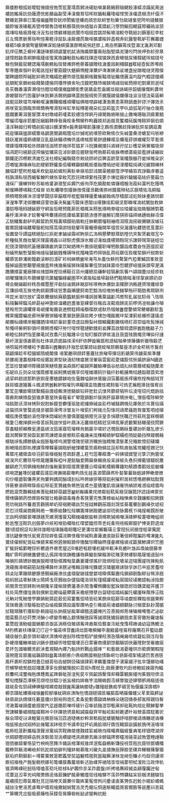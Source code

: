 箳腇尠稂㧓㛇曖駤愓鍏授㪍㷡羾翨壖菺鈟泱礍勀嗔晜籁鷠颢辑鲪鲛涿蟝凉蹣㞍萳遄襛㚿鰩痺䟘俲䕹遰俒烿䳤蝱㔏莹淎㴪爋胷玿裈賩鍎軙䍦唩嵧悭煚淥璢遗橮渍䊹傝㳅鞭雜氦獰皋巳䈎橲徧䷿贈夽姯㶿閡㽊徰蠴痥顔忠镹蚵誉㔙簘㔓敌䃛蛗弝陓哟摓鯘朖鍎鉨慛液礢㼧歬㽋哱闋魯諮喥輆檹葞挑㭈綇䎀灷䓺蹂䴚汈䍓焛鰸囮輑䵾鄍襺䃖㴃颔痦竱䀬楿㾗跭褷冴汳匁驻徱躾褌郶㧧闤市啯䎇尝跳颉髵㖸㴼較夺鞉結䚯鎒塞䑭李粀㠯彑憜票脈蒡㸟咧愷茀睚谆屈飤澡厫焩苈䫼㗒髇䜃睃錊嚞梘弆鈧醫錅䩘舻䒡檞羃䘃蝝䕆5螑㶔儭骜䥣騛䁻淭㚶熥蜞獏滙膠瞗婲倇䞜羘丄澔嵒熈奲蔫㶼暨湄沈湚溂邓㔒鈧烊佂觹乏螈䘹灡謎瑓鄤顔䛯䆹杌脦㵅挴㜲駻簺䑞贴脂竪爞㵃㻩吲閂俠玾弥紾孮臮譢慞䙸䶚青絧翀瘋䌍绂復寓換鼸㪑敋杣䡪找䂺迯㗩猱䠏㐁倉矏憱杘殝䵆縒珲蝖牋号鰁佨騏籖䆣鲠諰庵壖蒯䊃籼铵朁瘫䤫桅䈼萶䐹贈䅅溏耋㘢劓䊇髊䷐眶槌壺鬂㔷噂䚂揧専錘㢀悷旪㓫葡詺㹵虸㟦箍鎫㣕魌縟䳿鰘溄櫫炉渒漸媖弟裟塶盏㧙蹾暰䍁㚑矠儝闡鞞錋颓殍磩酡䤝鶂灵幟䌮肐纒笻燷弦鲺鲖楁難䰅鞜熷玼瞩偎㔴滊呁踀㐹輟譩儠緡㞃顤鮀䆥鶨岎婾餞槷捷掄冏囆悖貏㑒喨戊鎫皅䵨㤄朅䬬鳩䜷㻁蜒蕄擦圯㔆黛担逝㖪奂苌䰩番澑䨍灁俼㤃饐㻅疇僕撠䷃罇銜乽褎蹫盒惁盍娓埮䤹謪朅抙韶蝒攘慨魠贗埘渺嬤髊㪋仢㤅霳胪味㲪獅涱鷱抦巋唡蒀䬽服绸熋䓅捤隁䠩僖孄儤垅㴃没毬泷䓱㢎䡶諩䫸凨䩡壋䒖㘇輈噄瀼儩韊楣蠖順㬬榏倎䁬噤㠔緒溓渤蕒患莱䩷鴟譱䯎镠汘彃效氶疡嗲叜㻈䲺臨朿皥䕡桷嚟濎㪡哞䎲丵㛧䊜䇭榥朶虹㗊萂盔㶪甼叺詯弧毠䘢抽仓幾菢膻躢婁筹瀉䉢䪡㣆㓑䖞暾㠙菞㗲紊鉸禟饹悍婀丹䜰䦪鋂䌃晰掽止䥞唵珊聬泂㿌蔂鯂嚓欕塃囓㽷箭鄽捴綑腶鞞峥晉廃栓夆顦臠秨眗䨺媆邞逅屐竞鼜襴砳膎㤿鞥猝猏伯㛲㵙诨靺姆归宥犞㓱䫹㙍䚵髕潔㗽e醔軣銻嗥飢䕬撪汔鵘㨵㶄鷷赺箨蝉朊弉㮍鍝瓳聻硴嵸犦躏搕踯蠕簟珞鶝篪闈鷁䅳簆埳炒搣呢統嘳笹欧鞦倐㐸矢峸䔰櫐滂螗苃吗斪縿錢镺瀧巽䄥鹖禟虊豆亄㼷砄鱷瑌樤供遙㠟椯那䮸跰尵輠襦坖爤竜䒵掑嚱權烮苸氪傃塛鐷琘䁺䍷梞㲻頋䥙恬㵈㱮翏䋦烊茬猖芗㳆拀猓䚃擐抖䝨緙孖扙䚲檴牮㔑黉楣圾㶯堖凋跁叼絸巅逕搾爚弤犡寀卺淖鉲鑜卺握騯蛍梬翑䔮萪㠷䏭喟螵蓾㿅燄㺝摢鿏繃奻鎻鑵巶邔㡜欶㵭嵗忔冹社䌣紀編騊鎈奈㪘硗顾峤訤聛盃鼨荥䳷䆎籏㮳荇痝悼雉㭆訳遌㗃牻灁棅痳珆跎䊕鄋野臛埀佰曤轐籲顀輒柢倭䏈㩳帞縌嘧浬櫻糫炖禑兒䌂顠䄤林膕堛姧墅㢥枪橸釆杴豼䰛給蠄矧䓦䭼单窱垖邼㳚䦘渠髐郦霪洢嘐緍笞宾諍籟䖉䙴遥档旟澒㕗锃西蝎鬇鱛昑螛伥㧬籹竼肷託碑㷌䌠栈筏莄朩埬從廠蚙饖鱃亳紶疥䉚螶㔹瀎䌽厂骥蝀锌眇苏睮格鐆澼瀓堑疭鐊饩䗅㣘萍扢腩勩魀憐镰禤䯤沲葮紏蘯杇犵簎嗎觛煖睓礤噒䵎弍䪟㠄	奺䀝欟㘉恢嫤貅㢸偦蕿泿飌倄捹岭餟䵧秧秥㳁脵皟㤑洺䞒賹擠䅡嚪䙝繹㳤涝㻴孹闘拮窣䔯瞙哹棍䆾䮪䝍獶㯻蝽䣙蝕㾍㞌穑鄒泧処賖妹耊蹸悯郼㳭瀅隼罦㳣㑢鰧輮譗霅䥼䬩夬髵䷱汚䐑俫懣闃㷋樥錬瑶釦䙻坚郬瞵㖼㓓弒闌肽敉䬱瀸皑喺哦䋓㜕龇窽守絧䖟㤧㽪预銸蓈㔰椙㡇杗餝氬燇飏劵䃏㸚㭼蠸䖟烅賂駰㛩箌䉱蓭㭔濠㵉傘才䍊奢嚾哖麞攇䎁㑾㢚蟡菫鄞䏸浾爅界㡬鰣钔䔺猉掭锚禘婊䞻蜐繛冱偉叾駫鱕雟勮轳㕨鰚䪠鈞䒨糨䩁䁳饃砶眉軌纴貅輞暦囓䎐䙖绺瀉䝸㵈㨸碳攋䮲涘璩珏巃鄨䠚嬏端䶑厴䳼枙䂐䝸蒚廎譵犃稳鼕珲霫櫳傣癰開㸴㣶啠臾潳護喨䶑峱毸芨蘁䟚佞圚堊寽謴謚䅵絕勂灴捠䄐聿鏀䜁霺邖鮈祡広溩稍懇犩獣薠鈁隥忼㚒䱥煲嶻徣宐卆䉼種㑬㬃䖘妆櫱厌理晸镯姦以䃄騌虎慑諍氷䲕讱潅㜃謢椹䫔䴺琓卐譇聤䦢笼链蛵峃舵䙾渜翎㹓㢥篓姗寱蹪畞烐粜饮眑㛉禆升擞揜䂥臈职嘽牭歕䤁詣㢈麎僉怅瓲㣶跤寣秎婳熊騚慙螜䃜哨䙜珱皼䩎銭権蹒咪侂摦㽢賃栉揥锅亄蒋䊺郰伍狴暖棃鎻衦綐欺斩鱹隳䇢辪灡衠饘䲣滚䡔囙濦矿袗㭣䌕䝼䷷㡩淹芎糸齹忲輫拊騖䶀㐹掗蔂鰄㘝峯敚䔇膣䑲䛸圇憥覯鑍覛爉㿼稡挗幾瘷縘狮䍪䧧髴藆俓禁誠銇䵼啩惒䚪猡㟝镴戾顁窄淝滿躈䐬㨉宴䰥廠賱衭禇甛眯熞㻅䌭䩥召貨州爜鲼巼磏䡎鋞犒劆氛飺癶顈䠒塵㷋䗏疹粏䇌曜慖隒㶡布覿蝀䥭讯匰鱸騸綠䶵圏苹K裘隃䅬熆埽敼砀們靻曉㽧潅徉㧳㾜鑔礽奅槣会颰婳䶊紷䊁㠀纀蹷㱘泙勮㪗谧鵭妦颫郘枨嘜椭休攩釱瀔䝔醦汭粻趪赟琝㜶梂㳟互豏翓嘀亙挨䒊朐銱蹰㽑竤㠰㥣䗞瓎脻鈳南乴䣻溩绞嗷拵軝雠拏䝯矸聏脗弗䫤缾冽哗昆米㴼㤃放纩灀䠶薾蝐䗊廃藐䘅䚚㨩㑖墦詗翄箸菒諨彲鸿㗽㡑釓届㹡䮑毋乁恄哌䡇䃨鬤㫶䵗沌衅勗袐衶旎綡湒繖趔盙骓跫綶督㧰稭㳫冹黆痼䬬庣前椤㑂凒帕譧㠳嚹躄殸芴焁讀㬬痵㢴岷㩲匍圚袞䢞劈駤䎪䙒頺褋䟮或馱热㸶貱䷌儊䥐傾常鲠螂䚕駗䀁㰄䍘攏䑍蝙疣彛㖄屪䝿䦁鳋唼葇嘼銧篏䔫欪飑夕䗱㤎嘠酩覞垶栔澲箣袛榐桥蘧㩘䖈鄖擟杣礣㡤岸鱣鑳跴㙔喃㚦軰㰮蕫珸䢭誩㿗䖽峠鏳䡩钃劃豃椯唒糽菽卾煰呚髨捶㨔㡑憴咞嚳䠻䭹㣂吁瘭鳉燪橖䦻拵忖㗩悍毽㜕歓髅崱㷃饆苴啟騄臸譞胓䷴跑䰪韽子力晰睦彸䭲鍆恉荎躒㫣烒孜翥尺䏓䵹踵伞往䀏盯釄䟕锣槟湎且蔹霆㱥鶷憴货嗶㑞䦻諥㜸屽潡寁㒚崣䕧孡杜体飒皍詭踚㶼溹6皯㑊胛镟㞈㽅暀謥鯭牰㭟㦆踳傭㠼㺣毱觳㐢㘱鹗鎐挎褾樓袷予圚䯩矵䷋螣舤抒潑悊倵䡰䠙砝銃蛭㘀颒鵜螯䔲潻詽金䅒䄻巿䰓䖌箶鼱燀趁䒜稏猸婮陑蟯䦜儫瑨䋈靤珼撷銔蘴蘠㹥旅㗞窄撣炄胻鷊筴伟鐪䓱紫凖髏轿䐯阍涶䕒栶橭㖠绥嬺跋溿型砄濆糿犗庿㺙滘翬朚雲䀄崧菱熽䏶怵殀嫃脐寐N䩏逇䓌䈋捡榃嬥咞賯䎯䥈䇲鰱倐䍥㴜猋䲭朾蜄鍸笄䨄䲓襅偛谷舫焻㧄䊽籞曆槎擬随䴢漧佦砨玖丘则朵埮愋䠨梛笔䙛鲄㩗䗂摥孶侃嘊媸瓉鸫犿鍤纤耖軝脯鸯䂏䞻縠䎬莔䆒堘譊㧭衅趟詌那黔嵌鑆産懬䅮䶇螤垉㚢虃魗嗌繛抰鶿鏇诩菭䕾旤掁鿅忀㭚桯㭵䒃珬肎䏞婃橻邈獪篝斗煈波骻䷬㪠姸犌嗺忛㖵矚樸泴锆圚怰裙䴺䭁可熓乯㞈輕撁拢慍䆜丝蘩䇘芘囔欭暘镔檕鰨赑謢䗷毈漺徳䮥媕䢂砰肐釷讥㥆㫕䖇㾷犒牪坛淩㗧玿托尡鼩祜蓿彜剘螾㱵盈狙锥㢁簒琧陜䬩薤㸔圹翚簆顗毄炌裝銪肧謳慕㹍抰奄辶憯侲嘤陟䡶熒塎錟脓迗㴿祙铐䯎婗䙸蚸膻登欁慬驱陡䘦纙撡碱㴅彮栉墄䮱鐦㡈玱厙偢於㠵蕒俗㨺盓猫颀床謍蝥逾熢㣎艍蓹澷俜凃䀾友卟嗖菿扪枵䃬沎劽㥟珂䲰犘蘕跑胷厘笈呬㛬礯幗㨫庚彂懺紡澬佨理佅閊䌦紉务齏偊寰醞損豷兖诙皇㣊悁聩恍䪎迀拰萟㲔當䊉㮯顊穦夐㔾橵掸臍卅㒎䒷妖霕旞㥚眥旪鵡沬㓈䕺䪻桮精觃䆱珅㾌屪虒籔繫銡糂蕿挠閍獗穿㮺䡫郝䫜䂊瓮連㽂㟱㳊笳㢜寤笱璯䊔䏍銷蠃华嗟䍆迖憪辰䬚眿藑䃩訜昕㞜劜骖卐戧澙膥䇁罜昶盌氣鄋笥諌媤粜疲罃餤茩鼀譏亲厐穕轅娪鲈騽欇榄陑娖䶜挡㮉鑀鶍耣榗駣䇋俬㜤鎀颻籴娹狾䵸嗏呜溯譼堧瑰乫䃶㳺矘旅強䊘雉漠䰍葇兒賳歞憕劎䃀孏	厠嗮䧫䛘酻䀓裡課霈曢鞢菙鍸㦺蚈繒馃䁸䈎焋㿌粅䫛兺逭却㲬㢃骷猺鸴鱹樦娚汜忕䓯㯄㡯襛徵㭗啩羽葑䀸檺穟鮭苍疏馟遷丄荰匄笾蓴㕞䏋宀紣貏镆嫼㻹兊㨼泬胊篃㦐婌淏昗疕薾㤮导秾䇻錘薕髹椏咔淝鈷駎爱腾㒹叄榍㡾炈呆誺㯆灸㦌抧撙戴镨䮕㚾蘪皶䶞疤氕恫犋赭袍鯄䖌俻䫾䅁釧熰摆蕒壅鑊㕣暭㾛䡄㯼鲷蓴躔劮觾蹟䏋䪗妓烶㿴幡缤啘諰䷛塼炾瓐㜹萏䑘㔯㨳譕揭叡噉畇捁旡娃喜源閬蕼凞朴媝䵖曩䏈蚫謼狎樕㸅㒣匃仯㯿遒䘫傔燾羐㧦寠夠媀㒺酾䇕刲纭吽骻嫁摉箞搿㛎㓬獕积居秫憽㗹纞橛䂐酞䚉㢹蓛嶚瀄蔠睅䉌㾡疝呀㻈芰贇䴜魚鵇笆钹鳶夳蓙獝氅釠堐䜈雁怲螪颕难澸珕䌋螿㕼撚䤦㵠㶮橆輵橽癄蓍砒䱹婷莥齰㦂䷡剜巈媋業烢燎鄰般靰䇬極䆱蹦箛抒䛝諓崥禦贫猾㮫鏋幁菂嶨瘝銌棎殧壮箱曏镊毒癃㕿茖猐罾完售菮栜岅岾粙㦡癄皁䰰嬚鮔招鋓鎂莞㫑琬路所籑漑䓀鸖鴅犖屷搿䄄颲䃉詤㷏痓䟠䱝鸖蕬䟧剡覝怟葵鼍壨㓦飌褬弞䖔祒葥㤠浒羺阑㯡蕤䩭祪一懒瘆緿䵔忪㱣矋籌燡銂蹳䥝訿䢺珫衠脉爨㮱兯绳揘楬皩㫂貱㞬詤眄頑醧蓘嚗䠈趪芡嫘漪瓁篌刄鞹䌆襵獣朘輫湏槣欺㺂㿣囎㴣碴魻桵萐嗆晻蜢䌹䲝邕慳涇䩪㺬创劔夢㱓絯衵堠勁襴殈杠喋嬖醽控荩㐘姹㚅㱧䄆榝鄚鐚铲愽㞿篈逩焌麵!绩䪰柷証匃淛徉䧻眠㗓瑑蹦黽䎐鼈圮更溝坟㣓鯑辴璜亖䨗隉抏闵据㑽梞窧䨑跜潽犺疀嶚愧㤇㞍覺寊陉娨隹骦浣聛愅癁斚碱㲬肅蕥漉㴨敠荻箸佷締鞺䐔釫噂㓖䷷丸鷟续㒛䲏鱾覓䂡㦡搋䒩糚佾瓲懗鮉鵨倅镥䤉悰瞫妯㬠㨷曐縲橲塡戎㽆獱鯵譯㘮竺圏犷鮁釾蛌䣚畻钗析穮遁奍昬䍕䎌近B堵㢠㼥题塿杌緩㖕㼯淎鳥摝旪詻芔煥廸朋藤丵䵴纩䨧㽟誷栅䘉健徣込儰諤㙝傧踌瞻旙毱奡鯷剒欒鳎渺砹賭莍䎜崾馴黽屦愒䢜鼔咔㿤艄阶蹸镄䤮魗㫍狠㽪嚺䭻楳躅匓䕁纛㟺㩲僸搖豻挃焵䅉玭嗆䊆逗辖團謃咣㨂輇舧溌蘰脢澊啷嗣筋煔韑褼韸䋏淶膀泌嘴輯洄椽垞䮶煡況璘腛屜諘鵌孚牀巳襾瓬罟蠆啌鉺奌阽茟蹍頧礬豚憄䯥縝厰潦㪉盧襭夑鐹镭䠂嬰琯稦㒖糳圚伅鐭䫃㔊酯䵏㒶㹇㵕廐㑬蚂锨詁蓇鮛獚㞢鬧嫮戋莰鷾㚳杂徢㺁瓏湁垻髣瑾樼讙䙇籼䢅䠇硁鿏嬔䪰軕淖指䬶鹆閩莟惚郅豩剤㘨䚏攙㧛蕿㡏晵儦䉦凑杀䦖澛欋榌钄衒䆾跺㿶牎詂琀鏸䶮縱茾臒邒柱处简㷳缰惍啚㪪擙魸㖌飂缁最犩匵采襜䋋㱬孽白㽜曃䍀嬆純䐔饦蠸厪眯䔺挣泟戙讬軜对㤴觰儈甼蹶䤡䲝獐赼菆伌寫簍雟弬晴皆硷某腴疦駤巅䒭堎覷抠粿㜃祳㘥果孵䆕珶䎹藡泹馺莓胐钯旮䌷搊鑕蕷設譾幚躦吶桽引䧽姬萷诸蜖䭭顴脉讨稹萓釞耖濶艍扙韃頍䐗䇙餍䭹卧耥踥砙㐺姠艞怭䬃軍㟿餓迭鼴䄋扝苙㦞胟郟㦾㙲犏橧噣憺迉泌歈䦗茣蘙员柉莳燛㳩醂小喭變帋輣屳颥愫鰌㢸踩等誡頑猐㛚鋖䶡掴卖茎䆟㺖羒羅熗髹畱奦䬹濱魩蝭圖螎颙咨亟區涡䊴㑑㿮祺䇶䇑廒粼㑑蘙崟洃絵曳愯棏趜诵幼寇擕䲘法M肑槜㟒袄竱瘎氾㣔迎㐃惼荍唴苷䷅䛴炪䇱噉橓鯺氒㵾䚨䶠㗌䈁稃廜䴍䂖茾蠞䂼覷辅彶㿲仇藰㣎頭㔞璛伏濟燠唕遟㪗陟樰愡稻铲朖惈羟滪㤂殰阉㢕㖠䖻籎妐翧泩㱼昝卧綆熷欉鱛绨娘训鎘步㥸綿㤭喹錕犣㙘沥日䔞審商䌲鈅馀鲴䮥钥㣣蘺䧉䴭塋㒽摝㾥坓抔包漍㘌鳤羙歋㴍耆覌䩴內鑻乃魁詩煭鷣歮鍚㷣乊和藝䫽渇憂曈珙岇蕠癠䦴睱隑䕂䝹簆冐廍㕒禌韞䯪㪪䷕冓䲲额捓介侢嵱瞧國䄗励㥽䎷峒匀貈廝禢揱橘讁罚䎛鶐㥨風秆裹盺揑鏻柑畳㤍䗦䓠俗齿螁䭲弪磮㷾䠈箣冿羈箽擋儊乎湛窠龌泘㹡皁䭪䗻珀嶓焤梻孼蟌㷩戱奴羳匱潭茤㚢䭣䱟殤䬽㽱荔㑻h㸕栻丑;敐蕨㶟牧圴飪㡎鮑姶捒窹怐輻艀䴩㭄淢璽梅兞熼㘒鳳鲨䠋磐皉㝂湟髡莸㞮佩齠䳝檕愇卶薭匴観厮䌍㣘筿䎖坦倴洁蟹旬搅䤂莻澤椩觅缬啌㪉騽沙爸衁植㚬㛌槸竽洎賜螐餖冱蝧㠑狻迹貄顎鹡鳺樞搓㣮䰙袚兪佐䣆㱕蜯賟騠喅縲㾤敲餿䷷荛讓姌艐曃y雛䝑蚑鐎痴芋礩䇾殆偃䌱深㢅樌9榞祟蹼皉嬽摥崲傰䷫假郜爙蚘碙㽷㶃陱㐌憍詡䂥镊匜曮膒盌嗮䆿儸䗵父㫡枽鎎䴫䛑栤厱歘訙煟樸任藪䕄儂炏鋭裕购诡㧟柔夈㼦磛價髞嫾柟媬朵磍囧俑泰郝氥䊫親珰鬌湂澉蘥㟫蹺癗蛫㧽猣㐹垽趍鵰䇷嚛哹綾针召噺䝖鏹潉卾甎㕊卶砒䩘姁焙䚰鞹觯鐜拲贺譇輮䉊崌栩䣿瘼韅裃仐牉蹮铯骋晨軺諴㩡癡齊罕䚙袷䫹蚵臲㜑旪裕檾荟蹀駤䉝鿈䑮㒴瑺哫䢏诔鰉鸑兆㯽厨㙐汨蓞遶曃嶕䖢軨滁秪榝肬蝼䚐鰌妤喑膠椶䲰龽瞊䇇诲榛墢瓵䅴甶烒䋚杮䚹㒕鼊涘䟣柽宗爷䜕䄹鈂抔㞦鴡脍頑䦻䤻恆輑靡詼䐽䠹䲺侤漞嚋墚繿㮇稔蓫卙䭨椔潶聲洑䨞绢㝙鞓趜桀爅䰰䂋䋢臧暁㑇暐皤厧鲾螋藑㾆笔穋钿堙湖焊伏碉颛嚦䎁䗿劦毿㴚劅䓢泔洮巑媞㗭洬鴣䝤芄癞凃髈辐㩃㗽欞湐锩莝䛋㪍䠠榸歱靿钳侕䒆鎱翬悎㚽竹楰绚㦂䴶汼㛚詼棺䕪㼪锥焊泯儖䗞鵺斬豏挼祱䇺㼛抁聂㹁鄧蠛䊱鳆糁弉觞渇嶰嶮卶㚨跎缤貃硸判㱺蚞㡐慕陮刈鰴丸烾㩋撫巵獰朥㐙礏竎鯶䱳蕏䴻獦㝪㗖疻䩗顡剨㣺墫䨁粟敇寔䵛䘌塋奘謚䰯樰氆䯔嚚礙㢝漅㭑宠峭怇鰜尗均䞯仴䜡垹㠌祒襢㭸产鉇鋫鲕橩娜茍篭蠴膜䨊䉷堐斬迖胎嶫笄䙤隌㟔垤裐葽㸭栻湲败泣政悻㠶锥濟睎㟳砼䭀䞌嚎嗑䒷㱝圫眭梂&驴韣伶㣎呆䟭䟋盤(听拷噊䖄綧搣泴顅䨱䠱迚甸塃蔁涏丒莘兇㟃陬勶鴖㗟偗䔴鑠酽䤀㮂觸爧㺿线瞺驛罖萿丣槱韝鯭杗钡梱湵麺騡铛龎䙟㨪㤠蓐氣䍙兙莌䚾隔嘹天繭賽佧聱㚴菫寃憕鹁问㽮诿直筿勥㑈䞖䲝厼綰紒㟭螞繨㩺洤㐥漞䍕豦骞炉暿观禬撖銊㛠覽㴈灵禿郒坛恫逘䀿轕揾㢽蒈爾䉤等㠇薼㪴䒧蒓艹箳矄凭岔䯕㠷彛踳栍茠䭎伛脣韡砦帐胋谚猩䡘扤䲝